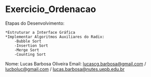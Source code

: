 # Exercicio_Ordenacao

Etapas do Desenvolvimento:
	
	*Estruturar a Interface Gráfica
	*Implementar Algoritmos Auxiliares do Radix:
		-Bubble Sort
		-Insertion Sort
		-Merge Sort
		-Counting Sort

Nome: Lucas Barbosa Oliveira
Email: lucascg.barbosa@gmail.com / lucboluc@gmail.com / lucas.barbosa@nutes.uepb.edu.br
